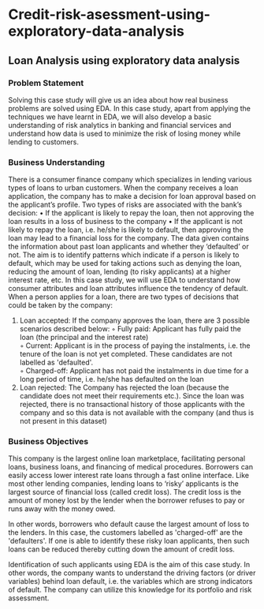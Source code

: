 # Credit-risk-asessment-using-exploratory-data-analysis
## Loan Analysis using exploratory data analysis
### Problem Statement
  Solving this case study will give us an idea about how real business problems are solved using EDA. In this case study, apart from applying the techniques we have learnt in EDA, we will also develop a basic understanding of risk analytics in banking and financial services and understand how data is used to minimize the risk of losing money while lending to customers.   
### Business Understanding
There is a consumer finance company which specializes in lending various types of loans to urban customers. When the company receives a loan application, the company has to make a decision for loan approval based on the applicant’s profile. Two types of risks are associated with the bank’s decision: 
• If the applicant is likely to repay the loan, then not approving the loan results in a loss of business to the company
• If the applicant is not likely to repay the loan, i.e. he/she is likely to default, then approving the loan may lead to a financial loss for the company.
  The data given contains the information about past loan applicants and whether they ‘defaulted’ or not. The aim is to identify patterns which indicate if a person is likely to default, which may be used for taking actions such as denying the loan, reducing the amount of loan, lending (to risky applicants) at a higher interest rate, etc. 
In this case study, we will use EDA to understand how consumer attributes and loan attributes influence the tendency of default. When a person applies for a loan, there are two types of decisions that could be taken by the company: 
1.	Loan accepted: If the company approves the loan, there are 3 possible scenarios described below:                                        ◦ Fully paid: Applicant has fully paid the loan (the principal and the interest rate)                     
   ◦ Current: Applicant is in the process of paying the instalments, i.e. the tenure of the loan is not yet completed. These candidates are not labelled as 'defaulted'.                                            
     ◦ Charged-off: Applicant has not paid the instalments in due time for a long period of time, i.e. he/she has defaulted on the loan
2. Loan rejected: The Company has rejected the loan (because the candidate does not meet their requirements etc.). Since the loan was rejected, there is no transactional history of those applicants with the company and so this data is not available with the company (and thus is not present in this dataset) 

### Business Objectives 
This company is the largest online loan marketplace, facilitating personal loans, business loans, and financing of medical procedures. Borrowers can easily access lower interest rate loans through a fast online interface. Like most other lending companies, lending loans to ‘risky’ applicants is the largest source of financial loss (called credit loss). The credit loss is the amount of money lost by the lender when the borrower refuses to pay or runs away with the money owed.

 In other words, borrowers who default cause the largest amount of loss to the lenders. In this case, the customers labelled as 'charged-off' are the 'defaulters'. If one is able to identify these risky loan applicants, then such loans can be reduced thereby cutting down the amount of credit loss.
 
Identification of such applicants using EDA is the aim of this case study. In other words, the company wants to understand the driving factors (or driver variables) behind loan default, i.e. the variables which are strong indicators of default. The company can utilize this knowledge for its portfolio and risk assessment. 

